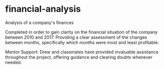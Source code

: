 # financial-analysis
Analysis of a company's finances

Completed in order to gain clarity on the financial situation of the company between 2010 and 2017. Providing a clear assessment of the changes between months, specifically which months were most and least profitable.

Mentor Support: Drew and classmates have provided invaluable assistance throughout the project, offering guidance and clearing doubts whenever needed.
